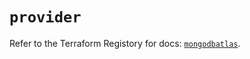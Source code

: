 # `provider`

Refer to the Terraform Registory for docs: [`mongodbatlas`](https://registry.terraform.io/providers/mongodb/mongodbatlas/1.12.2/docs).
